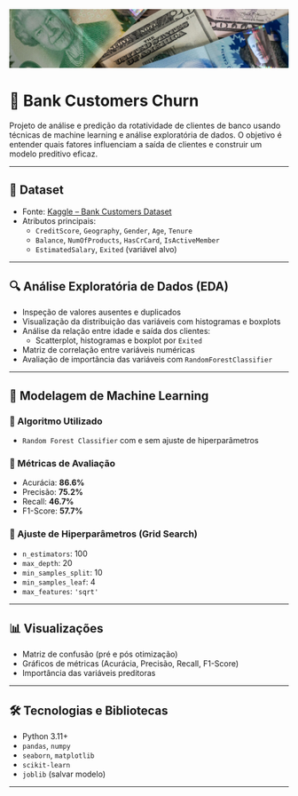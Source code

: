 <div align="center">
<img src="https://github.com/williamsousab/Bank_Customers_Churn/blob/main/images/dataset-cover.jpg?raw=true?t=2019-08-03-18-19-59?raw=true" width="700px" />
</div> 

# 🏦 Bank Customers Churn

Projeto de análise e predição da rotatividade de clientes de banco usando técnicas de machine learning e análise exploratória de dados. O objetivo é entender quais fatores influenciam a saída de clientes e construir um modelo preditivo eficaz.

---

## 📁 Dataset

- Fonte: [Kaggle – Bank Customers Dataset](https://www.kaggle.com/datasets/santoshd3/bank-customers)
- Atributos principais:
  - `CreditScore`, `Geography`, `Gender`, `Age`, `Tenure`
  - `Balance`, `NumOfProducts`, `HasCrCard`, `IsActiveMember`
  - `EstimatedSalary`, `Exited` (variável alvo)

---

## 🔍 Análise Exploratória de Dados (EDA)

- Inspeção de valores ausentes e duplicados
- Visualização da distribuição das variáveis com histogramas e boxplots
- Análise da relação entre idade e saída dos clientes:
  - Scatterplot, histogramas e boxplot por `Exited`
- Matriz de correlação entre variáveis numéricas
- Avaliação de importância das variáveis com `RandomForestClassifier`

---

## 🧠 Modelagem de Machine Learning

### 🔹 Algoritmo Utilizado
- `Random Forest Classifier` com e sem ajuste de hiperparâmetros

### 🎯 Métricas de Avaliação
- Acurácia: **86.6%**
- Precisão: **75.2%**
- Recall: **46.7%**
- F1-Score: **57.7%**

### 🔧 Ajuste de Hiperparâmetros (Grid Search)
- `n_estimators`: 100
- `max_depth`: 20
- `min_samples_split`: 10
- `min_samples_leaf`: 4
- `max_features`: `'sqrt'`

---

## 📊 Visualizações

- Matriz de confusão (pré e pós otimização)
- Gráficos de métricas (Acurácia, Precisão, Recall, F1-Score)
- Importância das variáveis preditoras

---

## 🛠️ Tecnologias e Bibliotecas

- Python 3.11+
- `pandas`, `numpy`
- `seaborn`, `matplotlib`
- `scikit-learn`
- `joblib` (salvar modelo)

---
